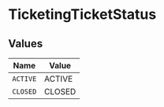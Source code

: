 # TicketingTicketStatus


## Values

| Name     | Value    |
| -------- | -------- |
| `ACTIVE` | ACTIVE   |
| `CLOSED` | CLOSED   |